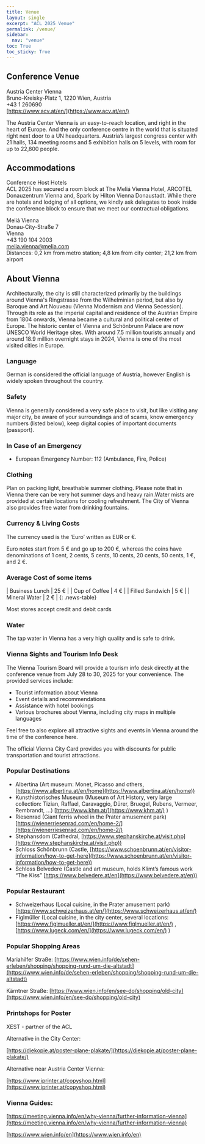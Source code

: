 ```yaml
---
title: Venue
layout: single
excerpt: "ACL 2025 Venue"
permalink: /venue/
sidebar:
  nav: "venue"
toc: True
toc_sticky: True
---
```


## Conference Venue

Austria Center Vienna    
Bruno-Kreisky-Platz 1, 1220 Wien, Austria    
+43 1 260690      
[https://www.acv.at/en/](https://www.acv.at/en/)     

The Austria Center Vienna is an easy-to-reach location, and right in the heart of Europe. And the only conference centre in the world that is situated right next door to a UN headquarters. Austria’s largest congress center with 21 halls, 134 meeting rooms and 5 exhibition halls on 5 levels, with room for up to 22,800 people.

## Accommodations

Conference Host Hotels    
ACL 2025 has secured a room block at The Meliá Vienna Hotel, ARCOTEL Donauzentrum Vienna and, Spark by Hilton Vienna Donaustadt. While there are hotels and lodging of all options, we kindly ask delegates to book inside the conference block to ensure that we meet our contractual obligations.     
      
Meliá Vienna    
Donau-City-Straße 7    
Vienna    
+43 190 104 2003     
[melia.vienna@melia.com](mailto:melia.vienna@melia.com)    
Distances: 0,2 km from metro station; 4,8 km from city center; 21,2 km from airport    

## About Vienna

Architecturally, the city is still characterized primarily by the buildings around Vienna's Ringstrasse from the Wilhelminian period, but also by Baroque and Art Nouveau (Vienna Modernism and Vienna Secession). Through its role as the imperial capital and residence of the Austrian Empire from 1804 onwards, Vienna became a cultural and political center of Europe. The historic center of Vienna and Schönbrunn Palace are now UNESCO World Heritage sites. With around 7.5 million tourists annually and around 18.9 million overnight stays in 2024, Vienna is one of the most visited cities in Europe.

### **Language**

German is considered the official language of Austria, however English is widely spoken throughout the country.

### **Safety**

Vienna is generally considered a very safe place to visit, but like visiting any major city, be aware of your surroundings and of scams, know emergency numbers (listed below), keep digital copies of important documents (passport).

### **In Case of an Emergency**

* European Emergency Number: 112 (Ambulance, Fire, Police)

### **Clothing**

Plan on packing light, breathable summer clothing. Please note that in Vienna there can be very hot summer days and heavy rain.Water mists are provided at certain locations for cooling refreshment. The City of Vienna also provides free water from drinking fountains.

### **Currency & Living Costs**

The currency used is the ‘Euro’ written as EUR or €.

Euro notes start from 5 € and go up to 200 €, whereas the coins have denominations of 1 cent, 2 cents, 5 cents, 10 cents, 20 cents, 50 cents, 1 €, and 2 €.

### **Average Cost of some items**

<style>
.news-table tr td:nth-child(1) { font-weight: bold; width: 50%; }
.news-table tr td:nth-child(2) {width: 50%; }
</style>
| Business Lunch | 25 € |
| Cup of Coffee | 4 € |
| Filled Sandwich | 5 € |
| Mineral Water | 2 € |
{: .news-table}

Most stores accept credit and debit cards

### **Water**

The tap water in Vienna has a very high quality and is safe to drink.

### Vienna Sights and Tourism Info Desk

The Vienna Tourism Board will provide a tourism info desk directly at the conference venue from July 28 to 30, 2025 for your convenience. The provided services include:

* Tourist information about Vienna
* Event details and recommendations
* Assistance with hotel bookings
* Various brochures about Vienna, including city maps in multiple languages

Feel free to also explore all attractive sights and events in Vienna around the time of the conference here.

The official Vienna City Card provides you with discounts for public transportation and tourist attractions.

### **Popular Destinations**

* Albertina (Art museum: Monet, Picasso and others, [https://www.albertina.at/en/home](https://www.albertina.at/en/home))
* Kunsthistorisches Museum (Museum of Art History, very large collection: Tizian, Raffael, Caravaggio, Dürer, Bruegel, Rubens, Vermeer, Rembrandt, …) [https://www.khm.at/](https://www.khm.at/) )
* Riesenrad (Giant ferris wheel in the Prater amusement park)  [https://wienerriesenrad.com/en/home-2/](https://wienerriesenrad.com/en/home-2/)
* Stephansdom (Cathedral, [https://www.stephanskirche.at/visit.php](https://www.stephanskirche.at/visit.php))
* Schloss Schönbrunn (Castle, [https://www.schoenbrunn.at/en/visitor-information/how-to-get-here](https://www.schoenbrunn.at/en/visitor-information/how-to-get-here))
* Schloss Belvedere (Castle and art museum, holds Klimt’s famous work “The Kiss” [https://www.belvedere.at/en](https://www.belvedere.at/en))

### **Popular Restaurant**

* Schweizerhaus (Local cuisine, in the Prater amusement park) [https://www.schweizerhaus.at/en/](https://www.schweizerhaus.at/en/)
* Figlmüller (Local cuisine, in the city center, several locations: [https://www.figlmueller.at/en/](https://www.figlmueller.at/en/)  , [https://www.lugeck.com/en/](https://www.lugeck.com/en/)  )

### **Popular Shopping Areas**

Mariahilfer Straße:
[https://www.wien.info/de/sehen-erleben/shopping/shopping-rund-um-die-altstadt](https://www.wien.info/de/sehen-erleben/shopping/shopping-rund-um-die-altstadt)

Kärntner Straße:
[https://www.wien.info/en/see-do/shopping/old-city](https://www.wien.info/en/see-do/shopping/old-city)

### **Printshops for Poster**

XEST \- partner of the ACL

Alternative in the City Center:

[https://diekopie.at/poster-plane-plakate/](https://diekopie.at/poster-plane-plakate/)

Alternative near Austria Center Vienna:

[https://www.iprinter.at/copyshop.html](https://www.iprinter.at/copyshop.html)

### **Vienna Guides:**

[https://meeting.vienna.info/en/why-vienna/further-information-vienna](https://meeting.vienna.info/en/why-vienna/further-information-vienna)

[https://www.wien.info/en](https://www.wien.info/en)
